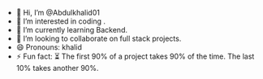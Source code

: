 - 👋 Hi, I’m @Abdulkhalid01
- 👀 I’m interested in coding .
- 🌱 I’m currently learning Backend.
- 💞️ I’m looking to collaborate on full stack projects.
- 😄 Pronouns: khalid
- ⚡ Fun fact: ⏳ The first 90% of a project takes 90% of the time. The last 10% takes another 90%.

<!---
Abdulkhalid01/Abdulkhalid01 is a ✨ special ✨ repository because its `README.md` (this file) appears on your GitHub profile.
You can click the Preview link to take a look at your changes.
--->
